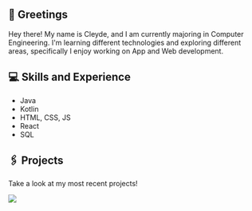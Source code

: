 ## 📌 Greetings
Hey there! My name is Cleyde, and I am currently majoring in Computer Engineering.
I'm learning different technologies and exploring different areas, specifically I enjoy working on App and Web development.

## 💻 Skills and Experience
* Java
* Kotlin
* HTML, CSS, JS
* React
* SQL

## 🖇️ Projects
Take a look at my most recent projects!

<img src = "https://github-readme-stats.vercel.app/api/top-langs/?username=cleyde-varela&layout=compact">
